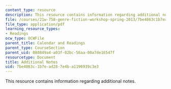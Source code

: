 ```yaml
---
content_type: resource
description: This resource contains information regarding additional notes.
file: /courses/21w-758-genre-fiction-workshop-spring-2013/7be4863c1b7ead287e4ba1196939c3e3_MIT21W_758S13_Add_Notes.pdf
file_type: application/pdf
learning_resource_types:
- Readings
ocw_type: OCWFile
parent_title: Calendar and Readings
parent_type: CourseSection
parent_uid: 080849a4-a03f-02bc-56aa-00a7de16547f
resourcetype: Document
title: Additional Notes
uid: 7be4863c-1b7e-ad28-7e4b-a1196939c3e3
---
```

This resource contains information regarding additional notes.

